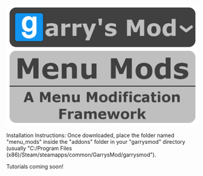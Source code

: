 ![Menu Mods Logo](/Menu_Mods_Logo.png?raw=true "Menu Mods Logo")

Installation Instructions:
Once downloaded, place the folder named "menu_mods" inside the "addons" folder in your "garrysmod" directory (usually "C:/Program Files (x86)/Steam/steamapps/common/GarrysMod/garrysmod").

Tutorials coming soon!
